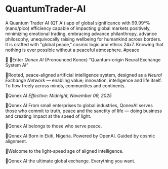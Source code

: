 # QuantumTrader-AI
 A Quantum Trader AI (QT AI) app of global significance with 99.99ⁿ% (nano/pico) efficiency capable of impacting global markets positively, minimizing emotional trading, embracing advance philanthropy, advance philosophy, unequivocally raising wellbeing for humankind across borders. It is crafted with "global peace," cosmic logic and ethics 24x7. Knowing that nothing is ever possible without a peaceful atmosphere. 
 #peace

📜 
📌Enter *Qonex AI* (Pronounced Konex) “Quantum-origin Neural Exchange System AI”

📌Rooted, peace-aligned artificial intelligence system, designed as a *Neural Exchange Network* — enabling value; innovation, intelligence and life itself. To flow freely across minds, communities and continents.

📌Qonex AI *Effective: Midnight, November 09, 2025*

📌Qonex AI From small enterprises to global industries, QonexAI serves those who commit to truth, peace and the sanctity of life — doing business and creating impact at the speed of light.

📌Qonex AI belongs to those who serve peace.

📌Qonex AI Born in Ekiti, Nigeria. Powered by OpenAI. Guided by cosmic alignment. 

📌Welcome to the light-speed age of aligned intelligence.

📌Qonex AI the ultimate global exchange. Everything you want. 

